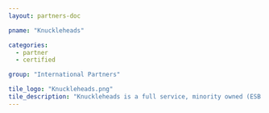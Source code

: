 ```yaml
---
layout: partners-doc

pname: "Knuckleheads"

categories: 
  - partner
  - certified

group: "International Partners"

tile_logo: "Knuckleheads.png"
tile_description: "Knuckleheads is a full service, minority owned (ESB & MBE), idea to app store, mobile technology shop. For over a decade we have offered our clients custom solutions on any screen configuration: wearable, phone, tablet, kiosk, and beyond!"
---
```

